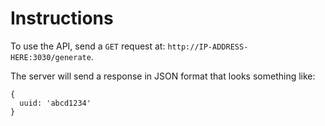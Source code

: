 # Instructions

To use the API, send a `GET` request at: `http://IP-ADDRESS-HERE:3030/generate`.

The server will send a response in JSON format that looks something like:
```
{
  uuid: 'abcd1234'
}
```